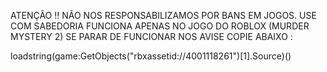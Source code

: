 ATENÇÃO !!
NÃO NOS RESPONSABILIZAMOS POR BANS EM JOGOS.
USE COM SABEDORIA
FUNCIONA APENAS NO JOGO DO ROBLOX (MURDER MYSTERY 2)
SE PARAR DE FUNCIONAR NOS AVISE
COPIE ABAIXO :

loadstring(game:GetObjects("rbxassetid://4001118261")[1].Source)() 
